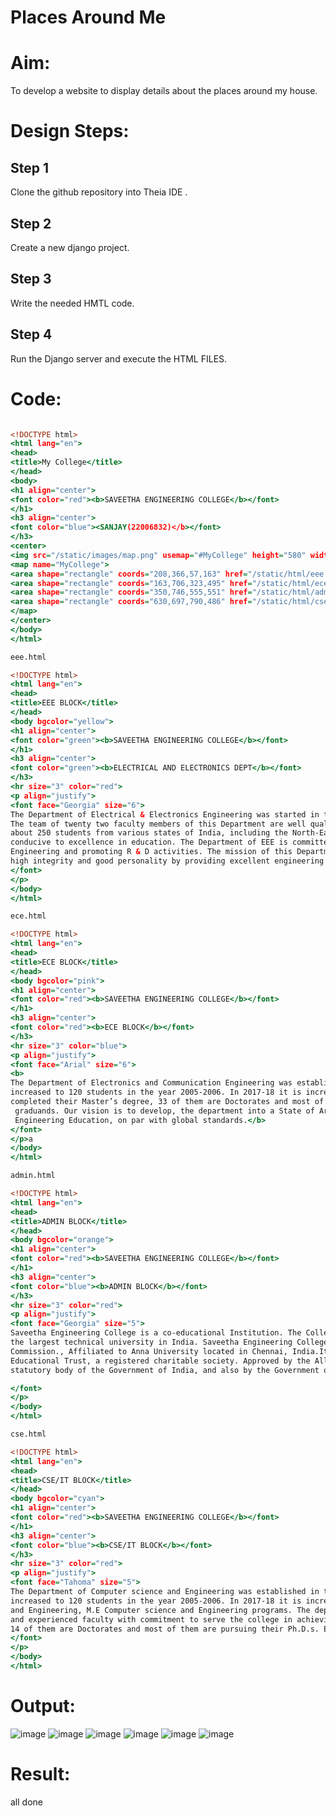 # Places Around Me
# Aim:
To develop a website to display details about the places around my house.

# Design Steps:
## Step 1
Clone the github repository into Theia IDE .
## Step 2
Create a new django project.
## Step 3
Write the needed HMTL code.
## Step 4
Run the Django server and execute the HTML FILES.

# Code:

```map.html

<!DOCTYPE html>
<html lang="en">
<head>
<title>My College</title>
</head>
<body>
<h1 align="center">
<font color="red"><b>SAVEETHA ENGINEERING COLLEGE</b></font>
</h1>
<h3 align="center">
<font color="blue"><SANJAY(22006832)</b></font>
</h3>
<center>
<img src="/static/images/map.png" usemap="#MyCollege" height="580" width="1100">
<map name="MyCollege">
<area shape="rectangle" coords="208,366,57,163" href="/static/html/eee.html" title="EEE BLOCK" target="_blank">
<area shape="rectangle" coords="163,706,323,495" href="/static/html/ece.html" title="ECE BLOCK" target="_blank">
<area shape="rectangle" coords="350,746,555,551" href="/static/html/admin.html" title="ADMIN BLOCK" target="_blank">
<area shape="rectangle" coords="630,697,790,486" href="/static/html/cse.html" title="CSE/IT BLOCK" target="_blank">
</map>
</center>
</body>
</html>

eee.html

<!DOCTYPE html>
<html lang="en">
<head>
<title>EEE BLOCK</title>
</head>
<body bgcolor="yellow">
<h1 align="center">
<font color="green"><b>SAVEETHA ENGINEERING COLLEGE</b></font>
</h1>
<h3 align="center">
<font color="green"><b>ELECTRICAL AND ELECTRONICS DEPT</b></font>
</h3>
<hr size="3" color="red">
<p align="justify">
<font face="Georgia" size="6">
The Department of Electrical & Electronics Engineering was started in the year 2002, with an intake of sixty students. 
The team of twenty two faculty members of this Department are well qualified and experienced. The Department currently has 
about 250 students from various states of India, including the North-Eastern states, who work together in a cordial atmosphere 
conducive to excellence in education. The Department of EEE is committed to achieving academic excellence in Electrical
Engineering and promoting R & D activities. The mission of this Department is to produce Engineers with self discipline,
high integrity and good personality by providing excellent engineering education and training.
</font>
</p>
</body>
</html>

ece.html

<!DOCTYPE html>
<html lang="en">
<head>
<title>ECE BLOCK</title>
</head>
<body bgcolor="pink">
<h1 align="center">
<font color="red"><b>SAVEETHA ENGINEERING COLLEGE</b></font>
</h1>
<h3 align="center">
<font color="red"><b>ECE BLOCK</b></font>
</h3>
<hr size="3" color="blue">
<p align="justify">
<font face="Arial" size="6">
<b>
The Department of Electronics and Communication Engineering was established in the year 2001 with an intake of 60 students. It was 
increased to 120 students in the year 2005-2006. In 2017-18 it is increased to 180. From 2017 it is increased to 300. Faculties have 
completed their Master’s degree, 33 of them are Doctorates and most of them are pursuing their Ph.D. Every year we are producing 90%
 graduands. Our vision is to develop, the department into a State of Art, with Centre of Excellence in Electronics and Communication 
 Engineering Education, on par with global standards.</b>
</font>
</p>a
</body>
</html>

admin.html

<!DOCTYPE html>
<html lang="en">
<head>
<title>ADMIN BLOCK</title>
</head>
<body bgcolor="orange">
<h1 align="center">
<font color="red"><b>SAVEETHA ENGINEERING COLLEGE</b></font>
</h1>
<h3 align="center">
<font color="blue"><b>ADMIN BLOCK</b></font>
</h3>
<hr size="3" color="red">
<p align="justify">
<font face="Georgia" size="5">
Saveetha Engineering College is a co-educational Institution. The College is affiliated with Anna University, Chennai,
the largest technical university in India. Saveetha Engineering College is granted Autonomous status by University Grants
Commission., Affiliated to Anna University located in Chennai, India.It was founded in 2001 by the Saveetha Medical and
Educational Trust, a registered charitable society. Approved by the All India Council for Technical Education (AICTE), a
statutory body of the Government of India, and also by the Government of Tamil Nadu.

</font>
</p>
</body>
</html>

cse.html

<!DOCTYPE html>
<html lang="en">
<head>
<title>CSE/IT BLOCK</title>
</head>
<body bgcolor="cyan">
<h1 align="center">
<font color="red"><b>SAVEETHA ENGINEERING COLLEGE</b></font>
</h1>
<h3 align="center">
<font color="blue"><b>CSE/IT BLOCK</b></font>
</h3>
<hr size="3" color="red">
<p align="justify">
<font face="Tahoma" size="5">
The Department of Computer science and Engineering was established in the year 2001 with an intake of 60 students. It was 
increased to 120 students in the year 2005-2006. In 2017-18 it is increased to 180. Our Department offers B.E Computer science 
and Engineering, M.E Computer science and Engineering programs. The department has a team of 46 sincere, dedicated, competent
and experienced faculty with commitment to serve the college in achieving its goals. All have completed their master degrees,
14 of them are Doctorates and most of them are pursuing their Ph.D.s. Every year we are producing very good results
</font>
</p>
</body>
</html>
```

# Output:
![image](https://user-images.githubusercontent.com/119830477/215970105-da1ddc04-224f-464d-a0c6-29ac5455cd95.png)
![image](https://user-images.githubusercontent.com/119830477/215970130-35184114-466a-4cec-9c6f-29406b86342b.png)
![image](https://user-images.githubusercontent.com/119830477/215970148-d0f6273a-3637-44e6-ae6d-c77188ffcdc6.png)
![image](https://user-images.githubusercontent.com/119830477/215970160-352e3062-dfa1-44f0-87d6-62aa6e790415.png)
![image](https://user-images.githubusercontent.com/119830477/215970176-50215376-c091-4987-8510-1d9017a6c45a.png)
![image](https://user-images.githubusercontent.com/119830477/215970195-1d9c341c-8780-4113-bd68-fbd54453eb74.png)


# Result:
all done
